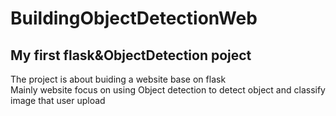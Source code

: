 # BuildingObjectDetectionWeb
## My first flask&ObjectDetection poject

The project is about buiding a website base on flask  
Mainly website focus on using Object detection to detect object and classify image that user upload

